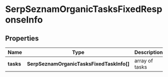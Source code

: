 # SerpSeznamOrganicTasksFixedResponseInfo

## Properties

| Name | Type | Description | Notes |
|------------ | ------------- | ------------- | -------------|
**tasks** | **SerpSeznamOrganicTasksFixedTaskInfo[]** | array of tasks |[optional]|